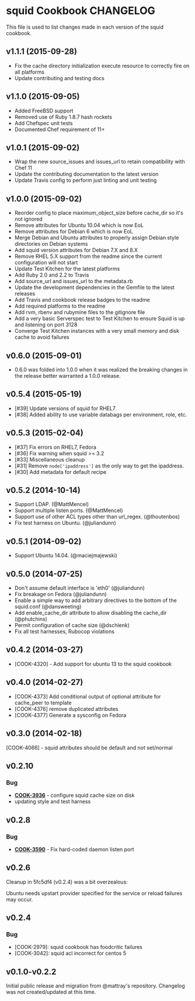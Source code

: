 squid Cookbook CHANGELOG
=======================
This file is used to list changes made in each version of the squid cookbook.

v1.1.1 (2015-09-28)
-------------------
- Fix the cache directory initialization execute resource to correctly fire on all platforms
- Update contributing and testing docs

v1.1.0 (2015-09-05)
-------------------
- Added FreeBSD support
- Removed use of Ruby 1.8.7 hash rockets
- Add Chefspec unit tests
- Documented Chef requirement of 11+

v1.0.1 (2015-09-02)
-------------------
- Wrap the new source_issues and issues_url to retain compatibility with Chef 11
- Update the contributing documentation to the latest version
- Update Travis config to perform just linting and unit testing

v1.0.0 (2015-09-02)
-------------------
- Reorder config to place maximum_object_size before cache_dir so it's not ignored
- Remove attributes for Ubuntu 10.04 which is now EoL
- Remove attributes for Debian 6 which is now EoL
- Merge Debian and Ubuntu attributes to properly assign Debian style directories on Debian systems
- Add squid version attributes for Debian 7.X and 8.X
- Remove RHEL 5.X support from the readme since the current configuration will not start
- Update Test Kitchen for the latest platforms
- Add Ruby 2.0 and 2.2 to Travis
- Add source_url and issues_url to the metadata.rb
- Update the development dependencies in the Gemfile to the latest releases
- Add Travis and cookbook release badges to the readme
- Add required platforms to the readme
- Add rvm, rbenv and rubymine files to the gitignore file
- Add a very basic Serverspec test to Test Kitchen to ensure Squid is up and listening on port 3128
- Converge Test Kitchen instances with a very small memory and disk cache to avoid failures

v0.6.0 (2015-09-01)
------------------
* 0.6.0 was folded into 1.0.0 when it was realized the breaking changes in the release better warranted a 1.0.0 release.

v0.5.4 (2015-05-19)
-------------------
- [#39] Update versions of squid for RHEL7
- [#38] Added ability to use variable databags per environment, role, etc.

v0.5.3 (2015-02-04)
-------------------
- [#37] Fix errors on RHEL7, Fedora
- [#36] Fix warning when squid >= 3.2
- [#33] Miscellaneous cleanup
- [#31] Remove `node['ipaddress']` as the only way to get the ipaddress.
- [#30] Add metadata for default recipe

v0.5.2 (2014-10-14)
-------------------
- Support LDAP. (@MattMencel)
- Support multiple listen ports. (@MattMencel)
- Support use of other ACL types other than url_regex. (@thoutenbos)
- Fix test harness on Ubuntu. (@juliandunn)

v0.5.1 (2014-09-02)
-------------------
- Support Ubuntu 14.04. (@maciejmajewski)

v0.5.0 (2014-07-25)
-------------------
- Don't assume default interface is 'eth0' (@juliandunn)
- Fix breakage on Fedora (@juliandunn)
- Enable a simple way to add arbitrary directives to the bottom of the squid.conf (@dansweeting)
- Add enable_cache_dir attribute to allow disabling the cache_dir (@phutchins)
- Permit configuration of cache size (@dschlenk)
- Fix all test harnesses, Rubocop violations


v0.4.2 (2014-03-27)
-------------------
- [COOK-4320] - Add support for ubuntu 13 to the squid cookbook


v0.4.0 (2014-02-27)
-------------------
- [COOK-4373] Add conditional output of optional attribute for cache_peer to template
- [COOK-4376] remove duplicated attributes
- [COOK-4377] Generate a sysconfig on Fedora


v0.3.0 (2014-02-18)
-------------------
[COOK-4066] - squid attributes should be default and not set/normal


v0.2.10
-------
### Bug
- **[COOK-3936](https://tickets.chef.io/browse/COOK-3936)** - configure squid cache size on disk
- updating style and test harness


v0.2.8
------
### Bug
- **[COOK-3590](https://tickets.chef.io/browse/COOK-3590)** - Fix hard-coded daemon listen port


v0.2.6
------
Cleanup in 5fc5df4 (v0.2.4) was a bit overzealous:

Ubuntu needs upstart provider specified for the service or reload
failures may occur.

v0.2.4
------
### Bug

- [COOK-2979]: squid cookbook has foodcritic failures
- [COOK-3042]: squid acl incorrect for centos 5

v0.1.0-v0.2.2
--------------
Initial public release and migration from @mattray's repository. Changelog was not created/updated at this time.
